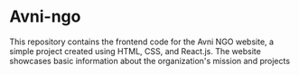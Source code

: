 # Avni-ngo

This repository contains the frontend code for the Avni NGO website, a simple project created using HTML, CSS, and React.js. The website showcases basic information about the organization's mission and projects
